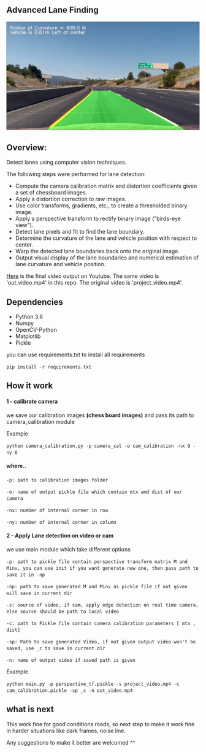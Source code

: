 ## Advanced Lane Finding
![Lanes Image](./example.jpg)


Overview:
---
Detect lanes using computer vision techniques. 

The following steps were performed for lane detection:

* Compute the camera calibration matrix and distortion coefficients given a set of chessboard images.
* Apply a distortion correction to raw images.
* Use color transforms, gradients, etc., to create a thresholded binary image.
* Apply a perspective transform to rectify binary image ("birds-eye view").
* Detect lane pixels and fit to find the lane boundary.
* Determine the curvature of the lane and vehicle position with respect to center.
* Warp the detected lane boundaries back onto the original image.
* Output visual display of the lane boundaries and numerical estimation of lane curvature and vehicle position.

[Here](https://youtu.be/ntkTFBudEps) is the final video output on Youtube. The same video is 'out_video.mp4' in this repo. The original video is 'project_video.mp4'.

## Dependencies
* Python 3.6
* Numpy
* OpenCV-Python
* Matplotlib
* Pickle

you can use requirements.txt to install all requirements 

`pip install -r requirements.txt`

How it work
---

#### 1 -  calibrate camera

we save our calibration images <b>(chess board images)</b> and pass its path to camera_calibration module

Example

`python camera_calibration.py -p camera_cal -o cam_calibration -nx 9 -ny 6`

#### where..

`-p: path to calibration images folder`

`-o: name of output pickle file which contain mtx amd dist of our camera`

`-nx: number of internal corner in row`

`-ny: number of internal corner in column`

#### 2 - Apply Lane detection on video or cam 
we use main module which take different options

`-p: path to pickle file contain perspective transform matrix M and Minv, you can use init if you want generate new one, then pass path to save it in -np`

`-np: path to save generated M and Minv as pickle file if not given will save in current dir`

`-s: source of video, if cam, apply edge detection on real time camera, else source should be path to local video`

`-c: path to Pickle file contain camera calibration parameters [ mtx , dist]`

`-sp: Path to save generated Video, if not given output video won't be saved, use _c to save in current dir`

`-n: name of output video if saved path is given`

Example

`python main.py -p perspective_tf.pickle -s project_video.mp4 -c cam_calibration.pickle -sp _c -n out_video.mp4`

what is next
---
This work fine for good conditions roads, so next step to make it work fine in harder situations like dark frames, noise line.

Any suggestions to make it better are welcomed ^^
